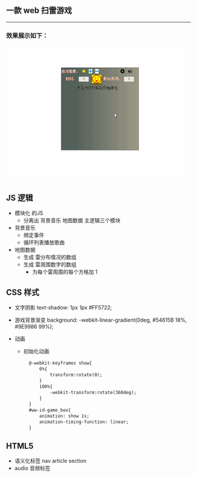 ## 一款 web 扫雷游戏
***
### 效果展示如下：
![扫雷](扫雷.gif)

## JS 逻辑
- 模块化 的JS
	- 分离出 背景音乐 地图数据 主逻辑三个模块
- 背景音乐
	- 绑定事件
	- 循环列表播放歌曲
- 地图数据
	- 生成 雷分布情况的数组
	- 生成 雷周围数字的数组
		- 为每个雷周围的每个方格加 1

## CSS 样式
- 文字阴影
	text-shadow: 1px 1px #FF5722;
- 游戏背景渐变
	background: -webkit-linear-gradient(0deg, #54615B 18%, #9E9986 99%);

- 动画
	- 初始化动画

			@-webkit-keyframes show{
				0%{
					transform:rotate(0);
				}
				100%{
					-webkit-transform:rotate(360deg);
				}
			}
			#ww-id-game_box{
				animation: show 1s;
				animation-timing-function: linear;
			}

## HTML5
- 语义化标签
nav article section
- audio 音频标签
